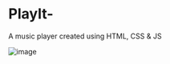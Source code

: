 # PlayIt-
A music player created using HTML, CSS &amp; JS

![image](https://github.com/pranavvangavety/PlayIt/assets/115496999/064c7c9a-659a-47f6-a6e0-df105cfecc30)

